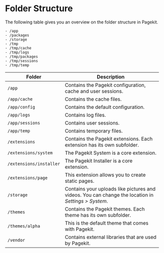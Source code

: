 # Folder Structure

<p class="uk-article-lead">The following table gives you an overview on the folder structure in Pagekit.</p>

    - /app
    - /packages
    - /storage
    - /tmp
    - /tmp/cache
    - /tmp/logs
    - /tmp/packages
    - /tmp/sessions
    - /tmp/temp



| Folder | Description |
|--------|-------------|
| `/app` | Contains the Pagekit configuration, cache and user sessions. |
| `/app/cache`            | Contains the cache files. |
| `/app/config`           | Contains the default configuration. |
| `/app/logs`             | Contains log files. |
| `/app/sessions`         | Contains user sessions. |
| `/app/temp`             | Contains temporary files. |
| `/extensions`           | Contains the Pagekit extensions. Each extension has its own subfolder. |
| `/extensions/system`    | The Pagekit System is a core extension. |
| `/extensions/installer` | The Pagekit Installer is a core extension. |
| `/extensions/page`      | This extension allows you to create static pages. |
| `/storage`              | Contains your uploads like pictures and videos. You can change the location in *Settings > System*. |
| `/themes`               | Contains the Pagekit themes. Each theme has its own subfolder. |
| `/themes/alpha`         | This is the default theme that comes with Pagekit. |
| `/vendor`               | Contains external libraries that are used by Pagekit. |

